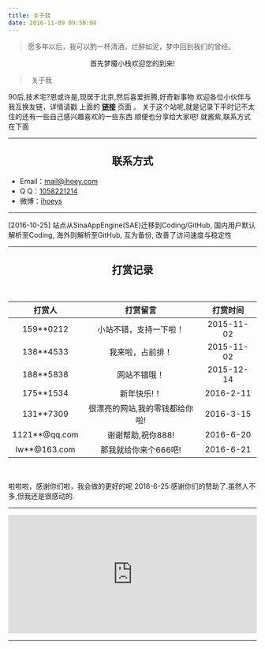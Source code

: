 ```yaml
---
title: 关于我
date: 2016-11-09 09:58:04
---
```


<blockquote class="blockquote-center">愿多年以后，我可以酌一杯清酒，烂醉如泥，梦中回到我们的曾经。</blockquote>

<center>首先梦魇小栈欢迎您的到来!</center>

> <p style="text-indent: .5em; margin-bottom: 10px;">关于我</p>

90后,技术宅?恩或许是,现居于北京,然后喜爱折腾,好奇新事物
欢迎各位小伙伴与我互换友链，详情请戳 上面的 <a href="/links"><b>链接</b></a> 页面 。
关于这个站呢,就是记录下平时记不太住的还有一些自己感兴趣喜欢的一些东西
顺便也分享给大家吧!
就酱紫,联系方式在下面

***

<center> <h2>联系方式</h2> </center>

- Email：<a href="https://mail.qq.com/cgi-bin/qm_share?t=qm_mailme&email=mail@ihoey.com">mail@ihoey.com</a>
- Q  Q：<a href="http://wpa.qq.com/msgrd?v=3&uin=1058221214&site=qq&menu=yes">1058221214</a>
- 微博：<a href="http://weibo.com/hy951121">ihoeys</a>

***

[2016-10-25] 站点从SinaAppEngine(SAE)迁移到Coding/GitHub, 国内用户默认解析至Coding, 海外则解析至GitHub, 互为备份, 改善了访问速度与稳定性

***

<center> <h2>打赏记录</h2> </center><br>

|打赏人|打赏留言|打赏时间|
|:--:|:--:|:--:|
|159**0212|小站不错，支持一下啦！|2015-11-02|
|138**4533|我来啦，占前排！|2015-11-02|
|188**5838|网站不错哦！|2015-12-14|
|175**1534|新年快乐!！|2016-2-11|
|131**7309|很漂亮的网站,我的零钱都给你啦!|2016-3-15|
|1121**@qq.com|谢谢帮助,祝你888!|2016-6-20|
|lw**@163.com|那我就给你来个666吧!|2016-6-21|

<br>

啦啦啦，感谢你们啦，我会做的更好的呢
2016-6-25:感谢你们的赞助了.虽然人不多,但我还是很感动的.


***

<iframe src="https://sponsor.ihoey.com/" style="overflow-x:hidden;overflow-y:hidden; border:0xp none #fff; min-height:240px; width:100%;"  frameborder="0" scrolling="no"></iframe>

***
